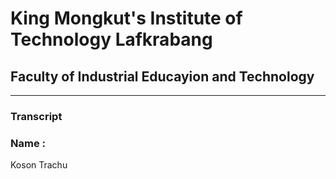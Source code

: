 # King Mongkut's Institute of Technology Lafkrabang #
## Faculty of Industrial Educayion and Technology ##
---
### Transcript
<H3> Name : </H3> Koson Trachu